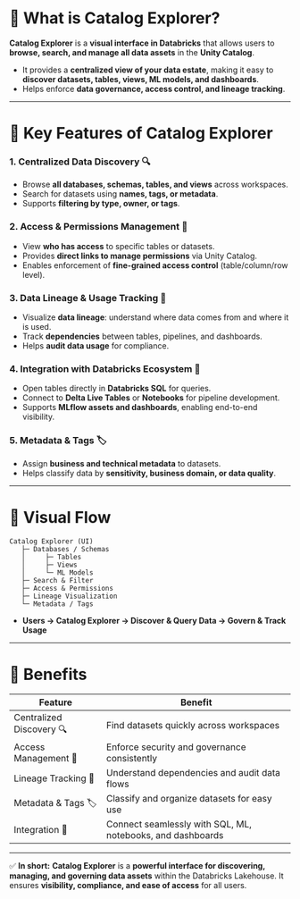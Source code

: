 # 🔹 What is **Catalog Explorer**?

**Catalog Explorer** is a **visual interface in Databricks** that allows users to **browse, search, and manage all data assets** in the **Unity Catalog**.

* It provides a **centralized view of your data estate**, making it easy to **discover datasets, tables, views, ML models, and dashboards**.
* Helps enforce **data governance, access control, and lineage tracking**.

---

# 🔹 Key Features of Catalog Explorer

### 1. **Centralized Data Discovery** 🔍

* Browse **all databases, schemas, tables, and views** across workspaces.
* Search for datasets using **names, tags, or metadata**.
* Supports **filtering by type, owner, or tags**.

### 2. **Access & Permissions Management** 🔑

* View **who has access** to specific tables or datasets.
* Provides **direct links to manage permissions** via Unity Catalog.
* Enables enforcement of **fine-grained access control** (table/column/row level).

### 3. **Data Lineage & Usage Tracking** 🔄

* Visualize **data lineage**: understand where data comes from and where it is used.
* Track **dependencies** between tables, pipelines, and dashboards.
* Helps **audit data usage** for compliance.

### 4. **Integration with Databricks Ecosystem** 🔗

* Open tables directly in **Databricks SQL** for queries.
* Connect to **Delta Live Tables** or **Notebooks** for pipeline development.
* Supports **MLflow assets and dashboards**, enabling end-to-end visibility.

### 5. **Metadata & Tags** 🏷️

* Assign **business and technical metadata** to datasets.
* Helps classify data by **sensitivity, business domain, or data quality**.

---

# 🔹 Visual Flow

```
Catalog Explorer (UI)
   ├─ Databases / Schemas
   │     ├─ Tables
   │     ├─ Views
   │     └─ ML Models
   ├─ Search & Filter
   ├─ Access & Permissions
   ├─ Lineage Visualization
   └─ Metadata / Tags
```

* **Users → Catalog Explorer → Discover & Query Data → Govern & Track Usage**

---

# 🔹 Benefits

| Feature                  | Benefit                                                    |
| ------------------------ | ---------------------------------------------------------- |
| Centralized Discovery 🔍 | Find datasets quickly across workspaces                    |
| Access Management 🔑     | Enforce security and governance consistently               |
| Lineage Tracking 🔄      | Understand dependencies and audit data flows               |
| Metadata & Tags 🏷️      | Classify and organize datasets for easy use                |
| Integration 🔗           | Connect seamlessly with SQL, ML, notebooks, and dashboards |

---

✅ **In short:**
**Catalog Explorer** is a **powerful interface for discovering, managing, and governing data assets** within the Databricks Lakehouse. It ensures **visibility, compliance, and ease of access** for all users.
